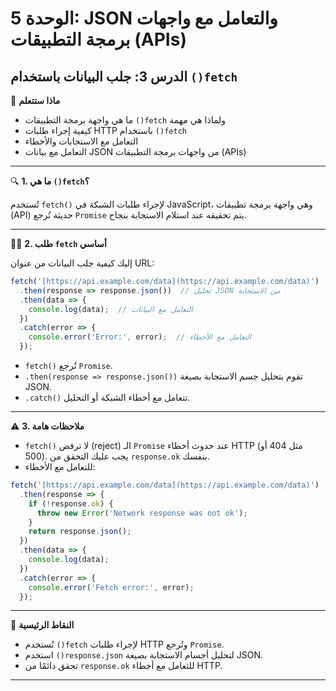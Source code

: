  # الوحدة 5: JSON والتعامل مع واجهات برمجة التطبيقات (APIs)

## الدرس 3: جلب البيانات باستخدام `()fetch`


🧠 **ماذا ستتعلم**
*	ما هي واجهة برمجة التطبيقات `()fetch` ولماذا هي مهمة
*	كيفية إجراء طلبات HTTP باستخدام `()fetch`
*	التعامل مع الاستجابات والأخطاء
*	التعامل مع بيانات JSON من واجهات برمجة التطبيقات (APIs)

---

🔍 **1. ما هي `()fetch`؟**

تُستخدم `fetch()` لإجراء طلبات الشبكة في JavaScript، وهي واجهة برمجة تطبيقات (API) حديثة تُرجع `Promise` يتم تحقيقه عند استلام الاستجابة بنجاح.


---

👨‍💻 **2. طلب `fetch` أساسي**

إليك كيفية جلب البيانات من عنوان URL:
```javascript
fetch('[https://api.example.com/data](https://api.example.com/data)')
  .then(response => response.json())  // تحليل JSON من الاستجابة
  .then(data => {
    console.log(data);  // التعامل مع البيانات
  })
  .catch(error => {
    console.error('Error:', error);  // التعامل مع الأخطاء
  });
```
*	`fetch()` تُرجع `Promise`.
*	`.then(response => response.json())` تقوم بتحليل جسم الاستجابة بصيغة JSON.
*	`.catch()` تتعامل مع أخطاء الشبكة أو التحليل.

---

⚠️ **3. ملاحظات هامة**
*	`fetch()` لا ترفض (reject) الـ `Promise` عند حدوث أخطاء HTTP (مثل 404 أو 500). يجب عليك التحقق من `response.ok` بنفسك.
*	للتعامل مع الأخطاء:
```javascript
fetch('[https://api.example.com/data](https://api.example.com/data)')
  .then(response => {
    if (!response.ok) {
      throw new Error('Network response was not ok');
    }
    return response.json();
  })
  .then(data => {
    console.log(data);
  })
  .catch(error => {
    console.error('Fetch error:', error);
  });
```


---

🧠 **النقاط الرئيسية**
*	تُستخدم `()fetch` لإجراء طلبات HTTP وتُرجع `Promise`.
*	استخدم `()response.json` لتحليل أجسام الاستجابة بصيغة JSON.
*	تحقق دائمًا من `response.ok` للتعامل مع أخطاء HTTP.

---